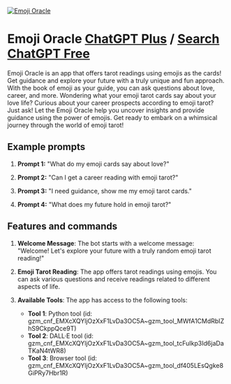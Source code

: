 
[![Emoji Oracle](https://files.oaiusercontent.com/file-DTCVAQ2POvF5iZJMIxMR8Ysa?se=2123-10-17T17%3A46%3A30Z&sp=r&sv=2021-08-06&sr=b&rscc=max-age%3D31536000%2C%20immutable&rscd=attachment%3B%20filename%3D722fbcaa-58b8-4ed8-98a2-5bbf22825681.png&sig=QQFrYj6ieNgdXRoEMwJypIIXGwuKzY8r8xHvAMNCyVE%3D)](https://chat.openai.com/g/g-0ebqnaukx-emoji-oracle)

# Emoji Oracle [ChatGPT Plus](https://chat.openai.com/g/g-0ebqnaukx-emoji-oracle) / [Search ChatGPT Free](https://gptcall.net/index.html#/?search=Emoji%20Oracle)

Emoji Oracle is an app that offers tarot readings using emojis as the cards! Get guidance and explore your future with a truly unique and fun approach. With the book of emoji as your guide, you can ask questions about love, career, and more. Wondering what your emoji tarot cards say about your love life? Curious about your career prospects according to emoji tarot? Just ask! Let the Emoji Oracle help you uncover insights and provide guidance using the power of emojis. Get ready to embark on a whimsical journey through the world of emoji tarot!

## Example prompts

1. **Prompt 1:** "What do my emoji cards say about love?"

2. **Prompt 2:** "Can I get a career reading with emoji tarot?"

3. **Prompt 3:** "I need guidance, show me my emoji tarot cards."

4. **Prompt 4:** "What does my future hold in emoji tarot?"


## Features and commands

1. **Welcome Message**: The bot starts with a welcome message: "Welcome! Let's explore your future with a truly random emoji tarot reading!"

2. **Emoji Tarot Reading**: The app offers tarot readings using emojis. You can ask various questions and receive readings related to different aspects of life.

3. **Available Tools**: The app has access to the following tools:
    - **Tool 1**: Python tool (id: gzm_cnf_EMXcXQYljOzXxF1LvDa3OC5A~gzm_tool_MWfA1CMdRbIZhS9CkppQce9T)
    - **Tool 2**: DALL·E tool (id: gzm_cnf_EMXcXQYljOzXxF1LvDa3OC5A~gzm_tool_tcFuIkp3Id6jaDaTKaN4tWR8)
    - **Tool 3**: Browser tool (id: gzm_cnf_EMXcXQYljOzXxF1LvDa3OC5A~gzm_tool_df405LEsQgke8GiPRy7Hbr1R)


